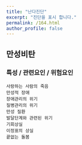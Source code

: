 ```yaml
---
title: "난다진단"
excerpt: "진단을 표시 합니다."
permalink: /164.html
author_profile: false
---
```

## 만성비탄



### 특성 / 관련요인 / 위험요인

>   

    사랑하는 사람의 죽음
    만성적 장애
    장애관리의 위기
    질병관리의 위기
    만성 질환
    발달단계와 관련된 위기
    기회상실
    이정표의 상실
    끝없는 돌봄
